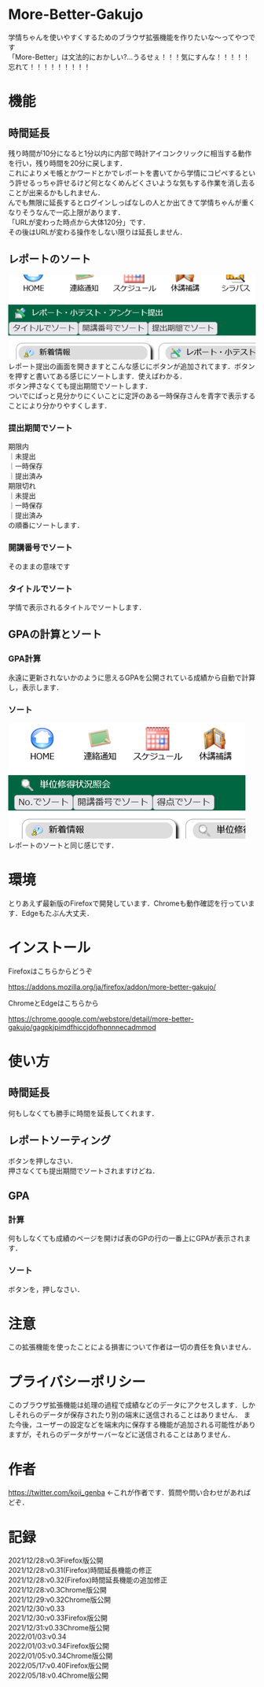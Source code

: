 # More-Better-Gakujo

学情ちゃんを使いやすくするためのブラウザ拡張機能を作りたいな～ってやつです  
「More-Better」は文法的におかしい?…うるせぇ！！！気にすんな！！！！！忘れて！！！！！！！！！

# 機能

## 時間延長
残り時間が10分になると1分以内に内部で時計アイコンクリックに相当する動作を行い，残り時間を20分に戻します．  
これによりメモ帳とかワードとかでレポートを書いてから学情にコピペするという許せるっちゃ許せるけど何となくめんどくさいような気もする作業を消し去ることが出来るかもしれません．  
んでも無限に延長するとログインしっぱなしの人とか出てきて学情ちゃんが重くなりそうなんで一応上限があります．  
「URLが変わった時点から大体120分」です．  
その後はURLが変わる操作をしない限りは延長しません．


## レポートのソート
![レポート画面のボタン](https://github.com/koji-genba/gakujo-chan-extender/blob/Readme_images/report_firefox.png)  
レポート提出の画面を開きますとこんな感じにボタンが追加されてます．ボタンを押すと書いてある感じにソートします．使えばわかる．  
ボタン押さなくても提出期間でソートします．  
ついでにぱっと見分かりにくいことに定評のある一時保存さんを青字で表示することにより分かりやすくします．
### 提出期間でソート
期限内  
｜未提出  
｜一時保存  
｜提出済み  
期限切れ  
｜未提出  
｜一時保存  
｜提出済み  
の順番にソートします．  
### 開講番号でソート
そのままの意味です
### タイトルでソート
学情で表示されるタイトルでソートします．

## GPAの計算とソート
### GPA計算
永遠に更新されないかのように思えるGPAを公開されている成績から自動で計算し，表示します．  
### ソート
![成績画面のボタン](https://github.com/koji-genba/gakujo-chan-extender/blob/Readme_images/score_firefox.png)  
レポートのソートと同じ感じです．  

# 環境
とりあえず最新版のFirefoxで開発しています．Chromeも動作確認を行っています．Edgeもたぶん大丈夫．

# インストール
Firefoxはこちらからどうぞ

https://addons.mozilla.org/ja/firefox/addon/more-better-gakujo/

ChromeとEdgeはこちらから

https://chrome.google.com/webstore/detail/more-better-gakujo/gagpkjpimdfhiccjdofhpnnnecadmmod

# 使い方

## 時間延長
何もしなくても勝手に時間を延長してくれます．

## レポートソーティング
ボタンを押しなさい．  
押さなくても提出期間でソートされますけどね．

## GPA
### 計算
何もしなくても成績のページを開けば表のGPの行の一番上にGPAが表示されます．
### ソート
ボタンを，押しなさい．


# 注意
この拡張機能を使ったことによる損害について作者は一切の責任を負いません．

# プライバシーポリシー
このブラウザ拡張機能は処理の過程で成績などのデータにアクセスします．しかしそれらのデータが保存されたり別の端末に送信されることはありません．
また今後，ユーザーの設定などを端末内に保存する機能が追加される可能性がありますが，それらのデータがサーバーなどに送信されることはありません．


# 作者
https://twitter.com/koji_genba ←これが作者です．質問や問い合わせがあればどぞ．

# 記録
2021/12/28:v0.3Firefox版公開  
2021/12/28:v0.31(Firefox)時間延長機能の修正  
2021/12/28:v0.32(Firefox)時間延長機能の追加修正  
2021/12/28:v0.3Chrome版公開  
2021/12/29:v0.32Chrome版公開  
2021/12/30:v0.33  
2021/12/30:v0.33Firefox版公開  
2021/12/31:v0.33Chrome版公開  
2022/01/03:v0.34  
2022/01/03:v0.34Firefox版公開  
2022/01/05:v0.34Chrome版公開  
2022/05/17:v0.40Firefox版公開  
2022/05/18:v0.4Chrome版公開  